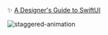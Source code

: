 ✨ [A Designer's Guide to SwiftUI](https://swiftui.design/guide)

![staggered-animation](https://user-images.githubusercontent.com/3452573/104361368-59be8e00-54e0-11eb-9faa-bed1f8cbb0d6.gif)
